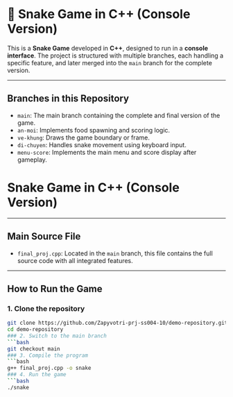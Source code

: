 # 🐍 Snake Game in C++ (Console Version)

This is a **Snake Game** developed in **C++**, designed to run in a **console interface**. The project is structured with multiple branches, each handling a specific feature, and later merged into the `main` branch for the complete version.

---

## Branches in this Repository

- `main`: The main branch containing the complete and final version of the game.  
- `an-moi`: Implements food spawning and scoring logic.  
- `ve-khung`: Draws the game boundary or frame.  
- `di-chuyen`: Handles snake movement using keyboard input.  
- `menu-score`: Implements the main menu and score display after gameplay.
# Snake Game in C++ (Console Version)

---

## Main Source File

- `final_proj.cpp`: Located in the `main` branch, this file contains the full source code with all integrated features.
---
## How to Run the Game
### 1. Clone the repository

```bash
git clone https://github.com/Zapyvotri-prj-ss004-10/demo-repository.git
cd demo-repository
### 2. Switch to the main branch
```bash
git checkout main
### 3. Compile the program
```bash
g++ final_proj.cpp -o snake
### 4. Run the game
```bash
./snake
